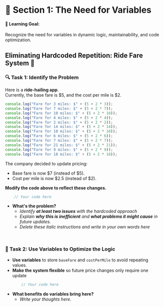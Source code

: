# 🐚 Section 1: The Need for Variables
#### 🏁 Learning Goal:
Recognize the need for variables in dynamic logic, maintainability, and code optimization.

## Eliminating Hardcoded Repetition: Ride Fare System 🚖
### 🔍 Task 1: Identify the Problem
Here is a **ride-hailing app**. <br/>
Currently, the base fare is $5, and the cost per mile is $2.

```javascript
console.log("Fare for 3 miles: $" + (5 + 2 * 3));
console.log("Fare for 7 miles: $" + (5 + 2 * 7));
console.log("Fare for 10 miles: $" + (5 + 2 * 10));
console.log("Fare for 4 miles: $" + (5 + 2 * 4));
console.log("Fare for 2 miles: $" + (5 + 2 * 2));
console.log("Fare for 14 miles: $" + (5 + 2 * 14));
console.log("Fare for 10 miles: $" + (5 + 2 * 10));
console.log("Fare for 6 miles: $" + (5 + 2 * 6));
console.log("Fare for 7 miles: $" + (5 + 2 * 7));
console.log("Fare for 21 miles: $" + (5 + 2 * 21));
console.log("Fare for 9 miles: $" + (5 + 2 * 9));
console.log("Fare for 18 miles: $" + (5 + 2 * 18));
```
The company decided to update pricing:
- Base fare is now $7 (instead of $5).
- Cost per mile is now $2.5 (instead of $2).

**Modify the code above to reflect these changes.**

```javascript
    // Your code here
```

- **What's the problem?**
    - _Identify **at least two issues** with the hardcoded approach_
    - _Explain **why this is inefficient** and **what problems it might cause** in future updates._
    - _Delete these italic instructions and write in your own words here_

<br />

### 🔧 Task 2: Use Variables to Optimize the Logic
- **Use variables** to store `baseFare` and `costPerMile` to avoid repeating values.
- **Make the system flexible** so future price changes only require one update
    ```javascript
        // Your code here
    ```
- **What benefits do variables bring here?**
    - _Write your thoughts here._

